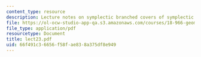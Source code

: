 ```yaml
---
content_type: resource
description: Lecture notes on symplectic branched covers of symplectic 4-manifolds.
file: https://ol-ocw-studio-app-qa.s3.amazonaws.com/courses/18-966-geometry-of-manifolds-spring-2007/66f491c36656f58fae838a375df8e949_lect23.pdf
file_type: application/pdf
resourcetype: Document
title: lect23.pdf
uid: 66f491c3-6656-f58f-ae83-8a375df8e949
---
```

